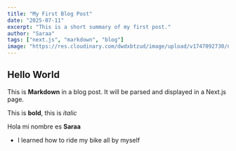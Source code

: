 ```yaml
---
title: "My First Blog Post"
date: "2025-07-11"
excerpt: "This is a short summary of my first post."
author: "Saraa"
tags: ["next.js", "markdown", "blog"]
image: "https://res.cloudinary.com/dwdxbtzud/image/upload/v1747092730/nextjs_uploads/csctalnbkfji0zjb6vvj.png"
---
```


## Hello World

This is **Markdown** in a blog post. It will be parsed and displayed in a Next.js page.

This is **bold**, this is *italic*

Hola mi nombre es **Saraa**

- I learned how to ride my bike all by myself
